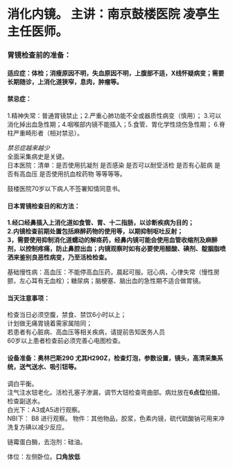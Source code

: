 # 消化内镜。  主讲：南京鼓楼医院 凌亭生 主任医师。
  
### 胃镜检查前的准备：  
#### 适应症：体检；消瘦原因不明，失血原因不明，上腹部不适，X线怀疑病变；需要长期随诊，上消化道狭窄，息肉，肿瘤等。  
#### 禁忌症：
1.精神失常：普通胃镜禁止；2.严重心肺功能不全或器质性病变（慎用）；  3.可以消化掉出血急性期；4.咽喉部内镜不能插入；5.食管、胃化学性烧伤急性期； 6.脊柱严重畸形者（相对禁忌）。   
  
*禁忌症越来越少*  
全面采集病史是关键。  
日本医院：清单：是否使用抗凝剂  是否感染  是否可以耐受活检  是否有心脏病  是否有高血压  是否使用抗血栓药物 等等等等。  

鼓楼医院70岁以下病人不签署知情同意书。  
#### 日本胃镜检查目的和方法：
**1.经口经鼻插入上消化道如食管、胃、十二指肠，以诊断疾病为目的；  
2.内镜检查前期处置包括麻醉药物的使用等，以期抑制呕吐反射；  
3，需要使用抑制消化道蠕动的解痉药，经鼻内镜可能会使用血管收缩剂及麻醉剂，以控制疼痛，防止鼻腔出血；内镜观察时如有必要使用醋酸、碘剂、靛胭脂喷洒来鉴别良恶性病变，乃至活检检查。**
  
基础慢性病：高血压：不能停高血压药，晨起可服。冠心病，心律失常（慢性房颤，左心耳有无血栓）；糖尿病；脑梗塞、脑出血的急性期不适合做胃镜。  
  
#### 当天注意事项：  
检查当日必须空腹，禁食、禁饮6小时以上；  
计划做无痛胃镜着需家属陪同；    
若患者有心脏病、高血压等相关疾病，请提前告知医务人员  
60岁以上患者检查前必须完善心电图检查。  
  
#### 设备准备：奥林巴斯290 尤其H290Z，检查灯泡，参数设置，镜头，高清采集系统，送气送水、吸引钮等。  
调白平衡。  
注气注水钮老化。活检孔塞子渗漏，调节大钮检查弯曲部。病灶放在**6点位**拍摄。检查副送水。  
白光下：A3或A5进行观察。  
NBI下： B8 进行观察。
物件：其他物品，胶浆，色素内镜，硫代硫酸钠可用来冲洗复方碘以减少反应。  
  
链霉蛋白酶，去泡剂：硅油。    
  
体位：左侧卧位。**口角放低**
  
  

